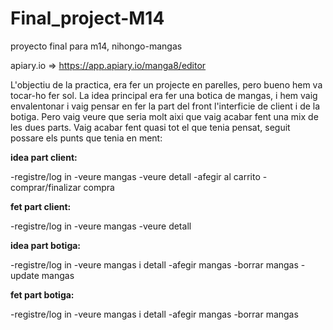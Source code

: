 # Final_project-M14
proyecto final para m14, nihongo-mangas

apiary.io => https://app.apiary.io/manga8/editor


L'objectiu de la practica, era fer un projecte en parelles, pero bueno hem va tocar-ho fer sol. La idea principal era fer una botica de mangas, i hem vaig envalentonar i vaig pensar en fer la part del front l'interficie de client i de la botiga. Pero vaig veure que seria molt aixi que vaig acabar fent una mix de les dues parts. Vaig acabar fent quasi tot el que tenia pensat, seguit possare els punts que tenia en ment:

**idea part client:**

-registre/log in
-veure mangas
-veure detall
-afegir al carrito
-comprar/finalizar compra

**fet part client:**

-registre/log in
-veure mangas
-veure detall


**idea part botiga:**

-registre/log in
-veure mangas i detall
-afegir mangas
-borrar mangas
-update mangas

**fet part botiga:**

-registre/log in
-veure mangas i detall
-afegir mangas
-borrar mangas





